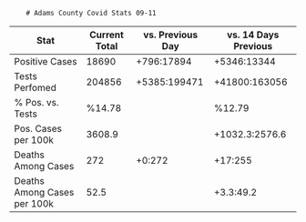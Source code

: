 		# Adams County Covid Stats 09-11
Stat | Current Total | vs. Previous Day | vs. 14 Days Previous
---|---|---|---
Positive Cases | 18690 | +796:17894 | +5346:13344
Tests Perfomed | 204856 | +5385:199471 | +41800:163056
% Pos. vs. Tests | %14.78 | | %12.79
Pos. Cases per 100k | 3608.9 | | +1032.3:2576.6
Deaths Among Cases | 272 | +0:272 | +17:255
Deaths Among Cases per 100k | 52.5 | | +3.3:49.2
